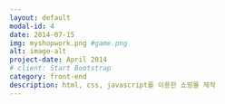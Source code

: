 ```yaml
---
layout: default
modal-id: 4
date: 2014-07-15
img: myshopwork.png #game.png
alt: image-alt
project-date: April 2014
# client: Start Bootstrap
category: front-end
description: html, css, javascript를 이용한 쇼핑몰 제작
---
```

